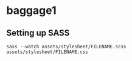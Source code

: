 # baggage1

## Setting up SASS
`sass --watch assets/stylesheet/FILENAME.scss assets/stylesheet/FILENAME.css`
